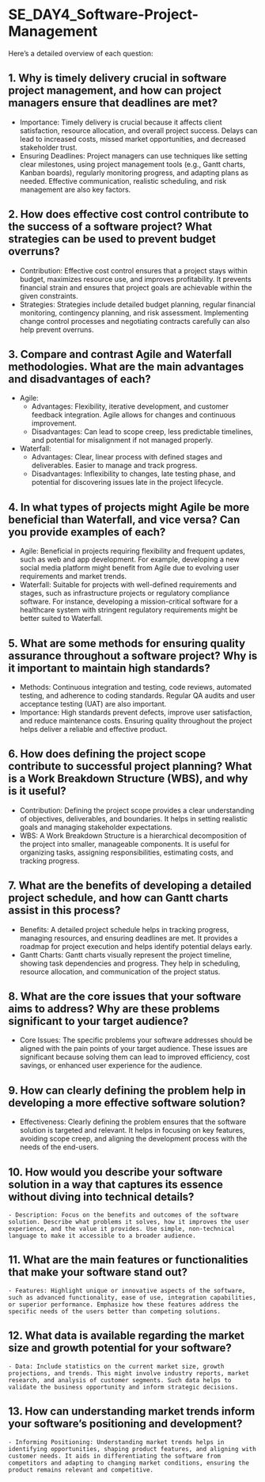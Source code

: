 # SE_DAY4_Software-Project-Management
Here’s a detailed overview of each question:

## 1. Why is timely delivery crucial in software project management, and how can project managers ensure that deadlines are met?
   - Importance: Timely delivery is crucial because it affects client satisfaction, resource allocation, and overall project success. Delays can lead to increased costs, missed market opportunities, and decreased stakeholder trust.
   - Ensuring Deadlines: Project managers can use techniques like setting clear milestones, using project management tools (e.g., Gantt charts, Kanban boards), regularly monitoring progress, and adapting plans as needed. Effective communication, realistic scheduling, and risk management are also key factors.

## 2. How does effective cost control contribute to the success of a software project? What strategies can be used to prevent budget overruns?
   - Contribution: Effective cost control ensures that a project stays within budget, maximizes resource use, and improves profitability. It prevents financial strain and ensures that project goals are achievable within the given constraints.
   - Strategies: Strategies include detailed budget planning, regular financial monitoring, contingency planning, and risk assessment. Implementing change control processes and negotiating contracts carefully can also help prevent overruns.

## 3. Compare and contrast Agile and Waterfall methodologies. What are the main advantages and disadvantages of each?
   - Agile:
     - Advantages: Flexibility, iterative development, and customer feedback integration. Agile allows for changes and continuous improvement.
     - Disadvantages: Can lead to scope creep, less predictable timelines, and potential for misalignment if not managed properly.
   - Waterfall:
     - Advantages: Clear, linear process with defined stages and deliverables. Easier to manage and track progress.
     - Disadvantages: Inflexibility to changes, late testing phase, and potential for discovering issues late in the project lifecycle.

## 4. In what types of projects might Agile be more beneficial than Waterfall, and vice versa? Can you provide examples of each?
   - Agile: Beneficial in projects requiring flexibility and frequent updates, such as web and app development. For example, developing a new social media platform might benefit from Agile due to evolving user requirements and market trends.
   - Waterfall: Suitable for projects with well-defined requirements and stages, such as infrastructure projects or regulatory compliance software. For instance, developing a mission-critical software for a healthcare system with stringent regulatory requirements might be better suited to Waterfall.

## 5. What are some methods for ensuring quality assurance throughout a software project? Why is it important to maintain high standards?
   - Methods: Continuous integration and testing, code reviews, automated testing, and adherence to coding standards. Regular QA audits and user acceptance testing (UAT) are also important.
   - Importance: High standards prevent defects, improve user satisfaction, and reduce maintenance costs. Ensuring quality throughout the project helps deliver a reliable and effective product.

## 6. How does defining the project scope contribute to successful project planning? What is a Work Breakdown Structure (WBS), and why is it useful?
   - Contribution: Defining the project scope provides a clear understanding of objectives, deliverables, and boundaries. It helps in setting realistic goals and managing stakeholder expectations.
   - WBS: A Work Breakdown Structure is a hierarchical decomposition of the project into smaller, manageable components. It is useful for organizing tasks, assigning responsibilities, estimating costs, and tracking progress.

## 7. What are the benefits of developing a detailed project schedule, and how can Gantt charts assist in this process?
   - Benefits: A detailed project schedule helps in tracking progress, managing resources, and ensuring deadlines are met. It provides a roadmap for project execution and helps identify potential delays early.
   - Gantt Charts: Gantt charts visually represent the project timeline, showing task dependencies and progress. They help in scheduling, resource allocation, and communication of the project status.

## 8. What are the core issues that your software aims to address? Why are these problems significant to your target audience?
   - Core Issues: The specific problems your software addresses should be aligned with the pain points of your target audience. These issues are significant because solving them can lead to improved efficiency, cost savings, or enhanced user experience for the audience.

## 9. How can clearly defining the problem help in developing a more effective software solution?
   - Effectiveness: Clearly defining the problem ensures that the software solution is targeted and relevant. It helps in focusing on key features, avoiding scope creep, and aligning the development process with the needs of the end-users.

## 10. How would you describe your software solution in a way that captures its essence without diving into technical details?
    - Description: Focus on the benefits and outcomes of the software solution. Describe what problems it solves, how it improves the user experience, and the value it provides. Use simple, non-technical language to make it accessible to a broader audience.

## 11. What are the main features or functionalities that make your software stand out?
    - Features: Highlight unique or innovative aspects of the software, such as advanced functionality, ease of use, integration capabilities, or superior performance. Emphasize how these features address the specific needs of the users better than competing solutions.

## 12. What data is available regarding the market size and growth potential for your software?
    - Data: Include statistics on the current market size, growth projections, and trends. This might involve industry reports, market research, and analysis of customer segments. Such data helps to validate the business opportunity and inform strategic decisions.

## 13. How can understanding market trends inform your software’s positioning and development?
    - Informing Positioning: Understanding market trends helps in identifying opportunities, shaping product features, and aligning with customer needs. It aids in differentiating the software from competitors and adapting to changing market conditions, ensuring the product remains relevant and competitive.
